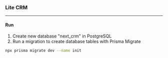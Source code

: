 ### Lite CRM
---
#### Run
1. Create new database "next_crm" in PostgreSQL
2. Run a migration to create database tables with Prisma Migrate
```bash
npx prisma migrate dev --name init
```

